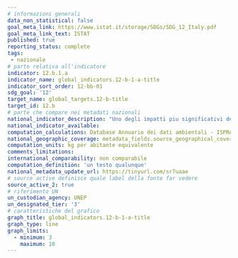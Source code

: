 ```yaml
---
# informazioni generali
data_non_statistical: false
goal_meta_link: https://www.istat.it/storage/SDGs/SDG_12_Italy.pdf
goal_meta_link_text: ISTAT
published: true
reporting_status: complete
tags:
 - nazionale
# parte relativa all'indicatore
indicator: 12.b.1.a
indicator_name: global_indicators.12-b-1-a-title
indicator_sort_order: 12-bb-01
sdg_goal: '12'
target_name: global_targets.12-b-title
target_id: 12.b
# parte che compare nei metadati nazionali
national_indicator_description: "Uno degli impatti piu significativi del turismo è l'incremento della produzione dei rifiuti. L'indicatore rileva il contributo del settore turistico alla produzione di rifiuti urbani, evidenziando quanto i rifiuti prodotti pro capite risentano del movimento turistico. L'indicatore è ottenuto dalla differenza tra la produzione pro capite di rifiuti urbani calcolata con la popolazione residente e la produzione pro capite di rifiuti urbani calcolata, invece, con la <popolazione equivalente>, ottenuta aggiungendo alla popolazione residente anche il numero di presenze turistiche registrate nell'anno e ripartite sui 365 giorni"
national_indicator_available:
computation_calculations: Database Annuario dei dati ambientali - ISPRA (PSN:APA-00032)
national_geographic_coverage: metadata_fields.source_geographical_coverage_1
computation_units: kg per abitante equivalente
comments_limitations:
international_comparability: non comparabile
computation_definition: 'un testo qualunque'
national_metadata_update_url: https://tinyurl.com/sr7uaae
# source active definisce quale label della fonte far vedere
source_active_2: true
# riferimento UN
un_custodian_agency: UNEP
un_designated_tier: '3'
# caratteristiche del grafico
graph_title: global_indicators.12-b-1-a-title
graph_type: line
graph_limits:
  - minimum: 3
    maximum: 10
---
```

